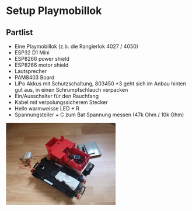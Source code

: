 # Setup Playmobillok

## Partlist
* Eine Playmobillok (z.b. die Rangierlok 4027 / 4050)
* ESP32 D1 Mini
* ESP8266 power shield
* ESP8266 motor shield
* Lautsprecher
* PAM8403 Board
* LiPo Akkus mit Schutzschaltung, 803450 *3 geht sich im Anbau hinten gut aus, in einen Schrumpfschlauch verpacken
* Ein/Ausschalter für den Rauchfang
* Kabel mit verpolungssicherem Stecker
* Helle warmweisse LED + R
* Spannungsteiler + C zum Bat Spannung messen (47k Ohm / 10k Ohm)

<img src="img_playmobil_inside.jpg" alt="Playmobillok Innenleben" width="300"/>

